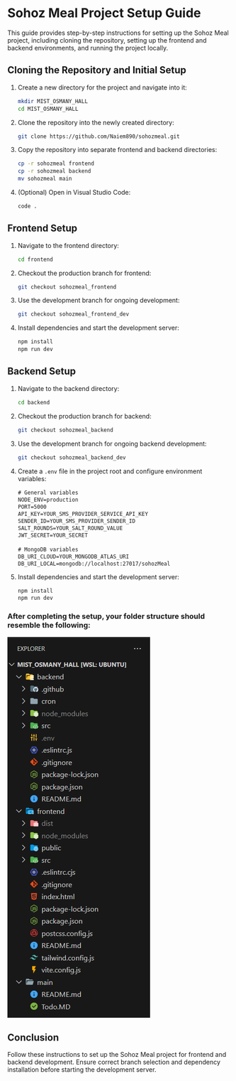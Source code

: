 # Sohoz Meal Project Setup Guide

This guide provides step-by-step instructions for setting up the Sohoz Meal project, including cloning the repository, setting up the frontend and backend environments, and running the project locally.

## Cloning the Repository and Initial Setup

1. Create a new directory for the project and navigate into it:
    ```bash
    mkdir MIST_OSMANY_HALL
    cd MIST_OSMANY_HALL
    ```

2. Clone the repository into the newly created directory:
    ```bash
    git clone https://github.com/Naiem890/sohozmeal.git
    ```

3. Copy the repository into separate frontend and backend directories:
    ```bash
    cp -r sohozmeal frontend
    cp -r sohozmeal backend
    mv sohozmeal main
    ```

4. (Optional) Open in Visual Studio Code:
    ```bash
    code .
    ```

## Frontend Setup

1. Navigate to the frontend directory:
    ```bash
    cd frontend
    ```

2. Checkout the production branch for frontend:
    ```bash
    git checkout sohozmeal_frontend
    ```

3. Use the development branch for ongoing development:
    ```bash
    git checkout sohozmeal_frontend_dev
    ```

4. Install dependencies and start the development server:
    ```bash
    npm install
    npm run dev
    ```

## Backend Setup

1. Navigate to the backend directory:
    ```bash
    cd backend
    ```

2. Checkout the production branch for backend:
    ```bash
    git checkout sohozmeal_backend
    ```

3. Use the development branch for ongoing backend development:
    ```bash
    git checkout sohozmeal_backend_dev
    ```

4. Create a `.env` file in the project root and configure environment variables:
    ```plaintext
    # General variables
    NODE_ENV=production
    PORT=5000
    API_KEY=YOUR_SMS_PROVIDER_SERVICE_API_KEY
    SENDER_ID=YOUR_SMS_PROVIDER_SENDER_ID
    SALT_ROUNDS=YOUR_SALT_ROUND_VALUE
    JWT_SECRET=YOUR_SECRET

    # MongoDB variables
    DB_URI_CLOUD=YOUR_MONGODB_ATLAS_URI
    DB_URI_LOCAL=mongodb://localhost:27017/sohozMeal
    ```

5. Install dependencies and start the development server:
    ```bash
    npm install
    npm run dev
    ```
###
### After completing the setup, your folder structure should resemble the following:

![Folder Structure Example](folder_structure.png)
## Conclusion

Follow these instructions to set up the Sohoz Meal project for frontend and backend development. Ensure correct branch selection and dependency installation before starting the development server.
